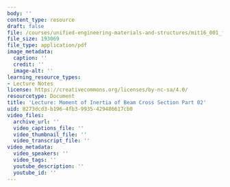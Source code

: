 ```yaml
---
body: ''
content_type: resource
draft: false
file: /courses/unified-engineering-materials-and-structures/mit16_001_f21_lec29part02.pdf
file_size: 193069
file_type: application/pdf
image_metadata:
  caption: ''
  credit: ''
  image-alt: ''
learning_resource_types:
- Lecture Notes
license: https://creativecommons.org/licenses/by-nc-sa/4.0/
resourcetype: Document
title: 'Lecture: Moment of Inertia of Beam Cross Section Part 02'
uid: 8273dcd3-b196-4fb3-9935-429486617cb0
video_files:
  archive_url: ''
  video_captions_file: ''
  video_thumbnail_file: ''
  video_transcript_file: ''
video_metadata:
  video_speakers: ''
  video_tags: ''
  youtube_description: ''
  youtube_id: ''
---
```

